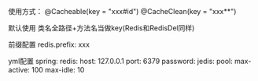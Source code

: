 使用方式：
@Cacheable(key = "xxx#id")
@CacheClean(key = "xxx**")

默认使用 类名全路径+方法名当做key(Redis和RedisDel同样)


前缀配置
redis.prefix: xxx

yml配置
spring:
  redis:
    host: 127.0.0.1
    port: 6379
    password:
    jedis:
      pool:
        max-active: 100
        max-idle: 10